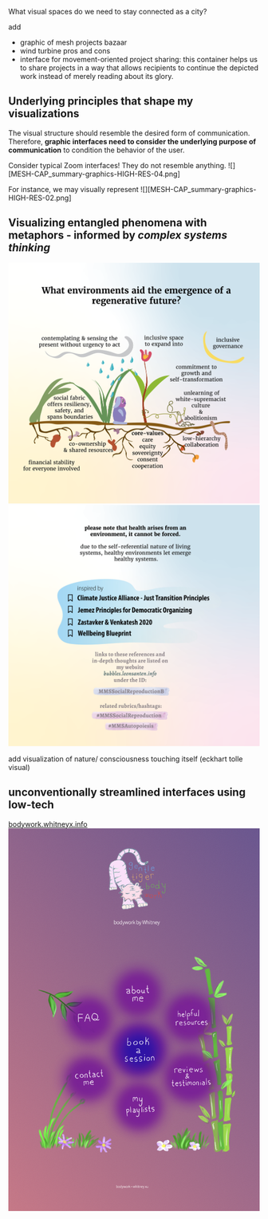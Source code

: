 What visual spaces do we need to stay connected as a city?


add
- graphic of mesh projects bazaar
- wind turbine pros and cons
- interface for movement-oriented project sharing: this container helps us to share projects in a way that allows recipients to continue the depicted work instead of merely reading about its glory. 
## Underlying principles  that shape my visualizations
The visual structure should resemble the desired form of communication. Therefore, **graphic interfaces need to consider the underlying purpose of communication** to condition the behavior of the user. 

Consider typical Zoom interfaces! They do not resemble anything. 
![][MESH-CAP_summary-graphics-HIGH-RES-04.png]

For instance, we may visually represent 
![][MESH-CAP_summary-graphics-HIGH-RES-02.png]




## Visualizing entangled phenomena with metaphors - informed by *complex systems thinking*

![](media/MMSHealthAutopoiesis-merge-05.png)
![](media/MMSHealthAutopoiesis-merge-06.png)


add visualization of nature/ consciousness touching itself (eckhart tolle visual)
## unconventionally streamlined interfaces using low-tech 

[bodywork.whitneyx.info](https://bodywork.whitneyx.info/)
![](media/cleanshot_2024-07-24-at-14-53-14@2x.png)